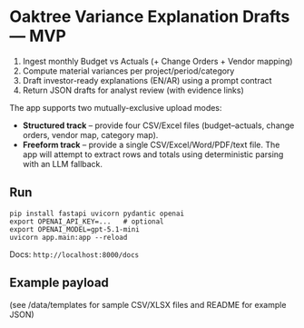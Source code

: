 
# Oaktree Variance Explanation Drafts — MVP

1) Ingest monthly Budget vs Actuals (+ Change Orders + Vendor mapping)
2) Compute material variances per project/period/category
3) Draft investor-ready explanations (EN/AR) using a prompt contract
4) Return JSON drafts for analyst review (with evidence links)

The app supports two mutually-exclusive upload modes:

- **Structured track** – provide four CSV/Excel files (budget–actuals, change orders, vendor map, category map).
- **Freeform track** – provide a single CSV/Excel/Word/PDF/text file. The app will attempt to extract rows and totals using deterministic parsing with an LLM fallback.

## Run
```
pip install fastapi uvicorn pydantic openai
export OPENAI_API_KEY=...   # optional
export OPENAI_MODEL=gpt-5.1-mini
uvicorn app.main:app --reload
```
Docs: `http://localhost:8000/docs`

## Example payload
(see /data/templates for sample CSV/XLSX files and README for example JSON)
